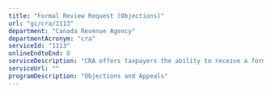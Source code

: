 ```yaml
---
title: "Formal Review Request (Objections)"
url: "gc/cra/1113"
department: "Canada Revenue Agency"
departmentAcronym: "cra"
serviceId: "1113"
onlineEndtoEnd: 0
serviceDescription: "CRA offers taxpayers the ability to receive a formal review should they disagree with their (re)assessment for no cost. Appeals representatives who were not involved in the original decision will conduct a formal and impartial review to reassess the taxpayers entitlement. Further recourse is available to clients via the Courts or an appropriate Tribunal."
serviceUrl: ""
programDescription: "Objections and Appeals"
---
```


